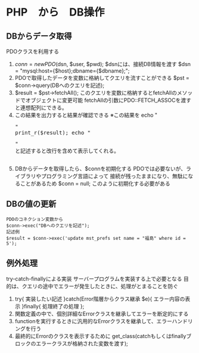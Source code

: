# PHP　から　DB操作

## DBからデータ取得
   PDOクラスを利用する
   1. $conn = new PDO($dsn, $user, $pwd);
      $dsnには、接続DB情報を渡す
      $dsn = "mysql:host={$host};dbname={$dbname};";
   2. PDOで取得したデータを変数に格納してクエリを流すことができる
      $pst = $conn->query(DBへのクエリを記述);
   3. $result = $pst->fetchAll();
      このクエリを変数に格納するとfetchAllのメソッドでオブジェクトに変更可能
      fetchAllの引数にPDO::FETCH_ASSOCを渡すと連想配列にできる。
   4. この結果を出力すると結果が確認できる
      ※この結果を
      echo "<pre>"
      print_r($result);
      echo "<pre>"
      と記述すると改行を含めて表示してくれる。
   5. DBからデータを取得したら、$connを初期化する
      PDOでは必要ないが、ライブラリやプログラミング言語によって
      接続が残ったままになり、無駄になることがあるため
      $conn = null;
      このように初期化する必要がある

## DBの値の更新
    PDOのコネクション変数から
    $conn->exec("DBへのクエリを記述");
    記述例
    $result = $conn->exec('update mst_prefs set name = "福島" where id = 5');


## 例外処理
   try-catch-finallyによる実装
   サーバープログラムを実装する上で必要となる
   目的は、クエリの途中でエラーが発生したときに、処理がとまることを防ぐ
   1. try{
      実装したい記述
      }catch(Error階層からクラス継承 $e){
        エラー内容の表示
      }finally{
        処理終了の処理
      };
   2. 関数定義の中で、個別詳細なErrorクラスを継承してエラーを断定的にする
   3. functionを実行するときに汎用的なErrorクラスを継承して、エラーハンドリングを行う
   4. 最終的にErrorのクラスを表示するために
      get_class(catchもしくはfinallyブロックのエラークラスが格納された変数を渡す);